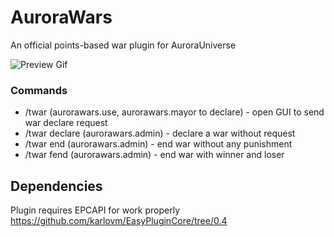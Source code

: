 # AuroraWars
An official points-based war plugin for AuroraUniverse

![Preview Gif](/preview.gif)

### Commands
- /twar (aurorawars.use, aurorawars.mayor to declare) - open GUI to send war declare request 
- /twar declare <attacker> <victim> (aurorawars.admin) - declare a war without request
- /twar end <town> (aurorawars.admin) - end war without any punishment
- /twar fend <town> (aurorawars.admin) - end war with winner and loser
  
## Dependencies 
Plugin requires EPCAPI for work properly
https://github.com/karlovm/EasyPluginCore/tree/0.4
